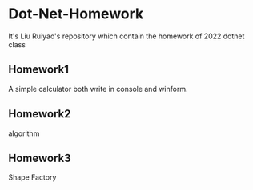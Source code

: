 # Dot-Net-Homework

It's Liu Ruiyao's repository which contain the homework of 2022 dotnet class

## Homework1

A simple calculator both write in console and winform.

## Homework2

algorithm

## Homework3

Shape Factory
